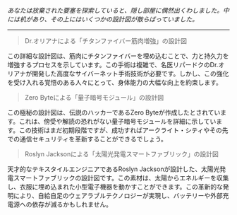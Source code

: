 _あなたは放棄された要塞を探索していると、隠し部屋に偶然出くわしました。中には机があり、その上にはいくつかの設計図が散らばっていました。_

---

> Dr.オリアナによる「チタンファイバー筋肉増強」の設計図

この詳細な設計図は、筋肉にチタンファイバーを埋め込むことで、力と持久力を増強するプロセスを示しています。この手術は複雑で、名医リパードクのDr.オリアナが開発した高度なサイバーネット手術技術が必要です。しかし、この強化を受け入れる覚悟のある人々にとって、身体能力の大幅な向上を約束します。

> Zero Byteによる「量子暗号モジュール」の設計図

この極秘の設計図は、伝説のハッカーであるZero Byteが作成したとされています。これは、傍受や解読の恐れがない量子暗号モジュールを詳細に示しています。この技術はまだ初期段階ですが、成功すればアークライト・シティやその先での通信セキュリティを革新することができるでしょう。

> Roslyn Jacksonによる「太陽光発電スマートファブリック」の設計図

天才的なテキスタイルエンジニアであるRoslyn Jacksonが設計した、太陽光発電スマートファブリックの設計図です。この素材は、太陽からエネルギーを収集し、衣服に埋め込まれた小型電子機器を動かすことができます。この革新的な発明により、自給自足のウェアラブルテクノロジーが実現し、バッテリーや外部充電源への依存が減るかもしれません。
